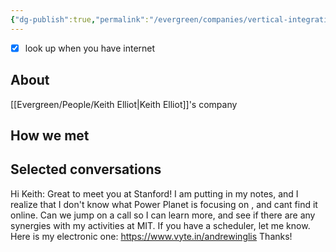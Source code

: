```yaml
---
{"dg-publish":true,"permalink":"/evergreen/companies/vertical-integration/power-planet/","tags":["company"]}
---
```


- [x] look up when you have internet
## About
[[Evergreen/People/Keith Elliot\|Keith Elliot]]'s company

## How we met


## Selected conversations

Hi Keith:
Great to meet you at Stanford!
I am putting in my notes, and I realize that I don't know what Power Planet is focusing on , and cant find it online. Can we jump on a call so I can learn more, and see if there are any synergies with my activities at MIT.
If you have a scheduler, let me know. Here is my electronic one: https://www.vyte.in/andrewinglis
Thanks!